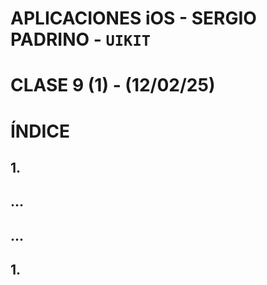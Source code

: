 # APLICACIONES iOS - SERGIO PADRINO - `UIKIT`

# CLASE 9 (1) - (12/02/25)

# ÍNDICE
## 1. 
## ...
## ...

## 1. 